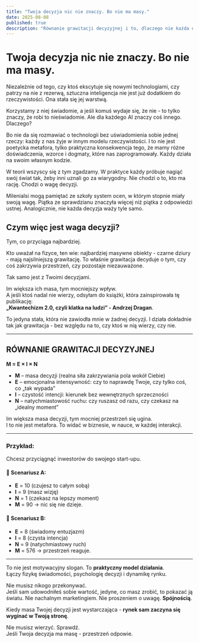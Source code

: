 ```yaml
---
title: "Twoja decyzja nic nie znaczy. Bo nie ma masy."
date: 2025-08-08
published: true
description: "Równanie grawitacji decyzyjnej i to, dlaczego nie każda decyzja cokolwiek znaczy."
---
```


# Twoja decyzja nic nie znaczy. Bo nie ma masy.

Niezależnie od tego, czy ktoś ekscytuje się nowymi technologiami, czy patrzy na nie z rezerwą, sztuczna inteligencja nie jest już dodatkiem do rzeczywistości. Ona stała się jej warstwą.

Korzystamy z niej świadomie, a jeśli komuś wydaje się, że nie - to tylko znaczy, że robi to nieświadomie. Ale dla każdego AI znaczy coś innego. Dlaczego?

Bo nie da się rozmawiać o technologii bez uświadomienia sobie jednej rzeczy: każdy z nas żyje w innym modelu rzeczywistości. I to nie jest poetycka metafora, tylko praktyczna konsekwencja tego, że mamy różne doświadczenia, wzorce i dogmaty, które nas zaprogramowały. Każdy działa na swoim własnym kodzie.

W teorii wszyscy się z tym zgadzamy. W praktyce każdy próbuje nagiąć swój świat tak, żeby inni uznali go za wiarygodny. Nie chodzi o to, kto ma rację. Chodzi o wagę decyzji.

Milenialsi mogą pamiętać ze szkoły system ocen, w którym stopnie miały swoją wagę. Piątka ze sprawdzianu znaczyła więcej niż piątka z odpowiedzi ustnej. Analogicznie, nie każda decyzja waży tyle samo.

## Czym więc jest waga decyzji?

Tym, co przyciąga najbardziej.

Kto uważał na fizyce, ten wie: najbardziej masywne obiekty - czarne dziury - mają najsilniejszą grawitację. To właśnie grawitacja decyduje o tym, czy coś zakrzywia przestrzeń, czy pozostaje niezauważone.

Tak samo jest z Twoimi decyzjami.

Im większa ich masa, tym mocniejszy wpływ.  
A jeśli ktoś nadal nie wierzy, odsyłam do książki, która zainspirowała tę publikację:  
**„Kwantechizm 2.0, czyli klatka na ludzi” - Andrzej Dragan**.

To jedyna stała, która nie zawiodła mnie w żadnej decyzji. I działa dokładnie tak jak grawitacja - bez względu na to, czy ktoś w nią wierzy, czy nie.

---

## RÓWNANIE GRAWITACJI DECYZYJNEJ

**M = E × I × N**

- **M** – masa decyzji (realna siła zakrzywiania pola wokół Ciebie)  
- **E** – emocjonalna intensywność: czy to naprawdę Twoje, czy tylko coś, co „tak wypada”  
- **I** – czystość intencji: kierunek bez wewnętrznych sprzeczności  
- **N** – natychmiastowość ruchu: czy ruszasz od razu, czy czekasz na „idealny moment”

Im większa masa decyzji, tym mocniej przestrzeń się ugina.  
I to nie jest metafora. To widać w biznesie, w nauce, w każdej interakcji.

---

### Przykład:

Chcesz przyciągnąć inwestorów do swojego start-upu.

#### 🔹 Scenariusz A:
- **E** = 10 (czujesz to całym sobą)  
- **I** = 9 (masz wizję)  
- **N** = 1 (czekasz na lepszy moment)  
- **M** = 90 → nic się nie dzieje.

#### 🔹 Scenariusz B:
- **E** = 8 (świadomy entuzjazm)  
- **I** = 8 (czysta intencja)  
- **N** = 9 (natychmiastowy ruch)  
- **M** = 576 → przestrzeń reaguje.

---

To nie jest motywacyjny slogan. To **praktyczny model działania**.  
Łączy fizykę świadomości, psychologię decyzji i dynamikę rynku.

Nie musisz nikogo przekonywać.  
Jeśli sam udowodniłeś sobie wartość, jedyne, co masz zrobić, to pokazać ją światu. Nie nachalnym marketingiem. Nie proszeniem o uwagę. **Spójnością**.

Kiedy masa Twojej decyzji jest wystarczająca - **rynek sam zaczyna się wyginać w Twoją stronę**.

Nie musisz wierzyć. Sprawdź.  
Jeśli Twoja decyzja ma masę - przestrzeń odpowie.
